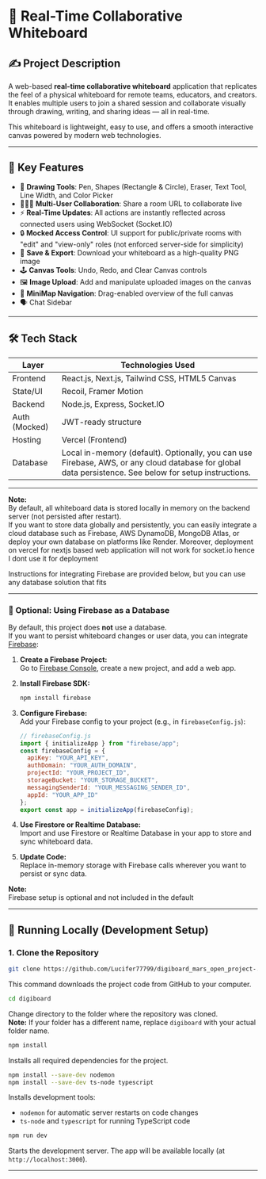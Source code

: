 # 🧩 Real-Time Collaborative Whiteboard

## ✍️ Project Description

A web-based **real-time collaborative whiteboard** application that replicates the feel of a physical whiteboard for remote teams, educators, and creators. It enables multiple users to join a shared session and collaborate visually through drawing, writing, and sharing ideas — all in real-time.

This whiteboard is lightweight, easy to use, and offers a smooth interactive canvas powered by modern web technologies.

---

## 🔑 Key Features

- 🎨 **Drawing Tools**: Pen, Shapes (Rectangle & Circle), Eraser, Text Tool, Line Width, and Color Picker  
- 🧑‍🤝‍🧑 **Multi-User Collaboration**: Share a room URL to collaborate live  
- ⚡ **Real-Time Updates**: All actions are instantly reflected across connected users using WebSocket (Socket.IO)  
- 🔒 **Mocked Access Control**: UI support for public/private rooms with "edit" and "view-only" roles (not enforced server-side for simplicity)  
- 💾 **Save & Export**: Download your whiteboard as a high-quality PNG image  
- 🕹️ **Canvas Tools**: Undo, Redo, and Clear Canvas controls  
- 🖼️ **Image Upload**: Add and manipulate uploaded images on the canvas  
- 🧭 **MiniMap Navigation**: Drag-enabled overview of the full canvas  
- 🗣️  Chat Sidebar 

---

## 🛠️ Tech Stack

| Layer         | Technologies Used                                   |
|---------------|-----------------------------------------------------|
| Frontend      | React.js, Next.js, Tailwind CSS, HTML5 Canvas       |
| State/UI      | Recoil, Framer Motion                               |
| Backend       | Node.js, Express, Socket.IO                         |
| Auth (Mocked) | JWT-ready structure                                 |
| Hosting       | Vercel (Frontend)                                   |
| Database      | Local in-memory (default). Optionally, you can use Firebase, AWS, or any cloud database for global data persistence. See below for setup instructions. |

---

**Note:**  
By default, all whiteboard  data is stored locally in memory on the backend server (not persisted after restart).  
If you want to store data globally and persistently, you can easily integrate a cloud database such as Firebase, AWS DynamoDB, MongoDB Atlas, or deploy your own database on platforms like Render.
Moreover, deployment on vercel for nextjs based web application will not work for socket.io hence I dont use it for deployment

Instructions for integrating Firebase are provided below, but you can use any database solution that fits

---

### 🔗 Optional: Using Firebase as a Database

By default, this project does **not** use a database.  
If you want to persist whiteboard changes or user data, you can integrate [Firebase](https://firebase.google.com/):

1. **Create a Firebase Project:**  
   Go to [Firebase Console](https://console.firebase.google.com/), create a new project, and add a web app.

2. **Install Firebase SDK:**  
   ```bash
   npm install firebase
   ```

3. **Configure Firebase:**  
   Add your Firebase config to your project (e.g., in `firebaseConfig.js`):

   ```js
   // firebaseConfig.js
   import { initializeApp } from "firebase/app";
   const firebaseConfig = {
     apiKey: "YOUR_API_KEY",
     authDomain: "YOUR_AUTH_DOMAIN",
     projectId: "YOUR_PROJECT_ID",
     storageBucket: "YOUR_STORAGE_BUCKET",
     messagingSenderId: "YOUR_MESSAGING_SENDER_ID",
     appId: "YOUR_APP_ID"
   };
   export const app = initializeApp(firebaseConfig);
   ```

4. **Use Firestore or Realtime Database:**  
   Import and use Firestore or Realtime Database in your app to store and sync whiteboard data.

5. **Update Code:**  
   Replace in-memory storage with Firebase calls wherever you want to persist or sync data.

**Note:**  
Firebase setup is optional and not included in the default

---
## 🧪 Running Locally (Development Setup)

### 1. Clone the Repository

```bash
git clone https://github.com/Lucifer77799/digiboard_mars_open_project-.git
```
This command downloads the project code from GitHub to your computer.

```bash
cd digiboard
```
Change directory to the folder where the repository was cloned.  
**Note:** If your folder has a different name, replace `digiboard` with your actual folder name.

```bash
npm install
```
Installs all required dependencies for the project.

```bash
npm install --save-dev nodemon
npm install --save-dev ts-node typescript
```
Installs development tools:  
- `nodemon` for automatic server restarts on code changes  
- `ts-node` and `typescript` for running TypeScript code

```bash
npm run dev
```
Starts the development server. The app will be available locally (at `http://localhost:3000`).

---
